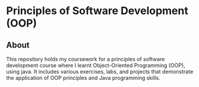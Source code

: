 # Principles of Software Development (OOP)

## About

This repository holds my coursework for a principles of software development course where I learnt Object-Oriented Programming (OOP), using java. It includes various exercises, labs, and projects that demonstrate the application of OOP principles and Java programming skills.

